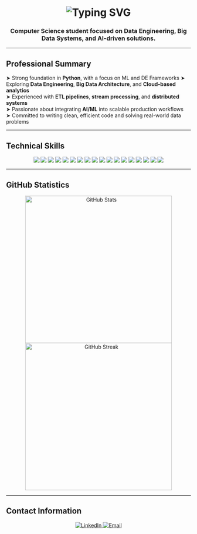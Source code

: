 <h1 align="center">
  <img src="https://readme-typing-svg.herokuapp.com/?font=Righteous&size=32&center=true&vCenter=true&width=500&height=70&duration=4000&lines=Welcome+to+my+GitHub+Profile" alt="Typing SVG" />
</h1>

<h3 align="center">Computer Science student focused on Data Engineering, Big Data Systems, and AI-driven solutions.</h3>

---

## Professional Summary

➤ Strong foundation in **Python**, with a focus on ML and DE Frameworks 
➤ Exploring **Data Engineering**, **Big Data Architecture**, and **Cloud-based analytics**  
➤ Experienced with **ETL pipelines**, **stream processing**, and **distributed systems**  
➤ Passionate about integrating **AI/ML** into scalable production workflows  
➤ Committed to writing clean, efficient code and solving real-world data problems

---

## Technical Skills

<div align="center">
<img src="https://img.shields.io/badge/SQL-336791?style=for-the-badge&logo=postgresql&logoColor=white"/>
<img src="https://img.shields.io/badge/Python-3776AB?style=for-the-badge&logo=python&logoColor=white"/>
<img src="https://img.shields.io/badge/C++-00599C?style=for-the-badge&logo=c%2B%2B&logoColor=white"/>
<img src="https://img.shields.io/badge/Apache%20Spark-E35A16?style=for-the-badge&logo=apachespark&logoColor=white"/>
<img src="https://img.shields.io/badge/Kafka-231F20?style=for-the-badge&logo=apachekafka&logoColor=white"/>
<img src="https://img.shields.io/badge/Databricks-FF3621?style=for-the-badge&logo=databricks&logoColor=white"/>
<img src="https://img.shields.io/badge/Apache%20NiFi-0098D4?style=for-the-badge&logo=apachenifi&logoColor=white"/>
<img src="https://img.shields.io/badge/Apache%20Airflow-017CEE?style=for-the-badge&logo=apacheairflow&logoColor=white"/>
<img src="https://img.shields.io/badge/AWS-232F3E?style=for-the-badge&logo=amazonaws&logoColor=white"/>
<img src="https://img.shields.io/badge/GitHub-181717?style=for-the-badge&logo=github&logoColor=white"/>
<img src="https://img.shields.io/badge/Jupyter-F37626?style=for-the-badge&logo=jupyter&logoColor=white"/>
<img src="https://img.shields.io/badge/Linux-FCC624?style=for-the-badge&logo=linux&logoColor=black"/>
<img src="https://img.shields.io/badge/Git-F05032?style=for-the-badge&logo=git&logoColor=white"/>
<img src="https://img.shields.io/badge/TensorFlow-FF6F00?style=for-the-badge&logo=tensorflow&logoColor=white"/>
<img src="https://img.shields.io/badge/PyTorch-EE4C2C?style=for-the-badge&logo=pytorch&logoColor=white"/>
<img src="https://img.shields.io/badge/Keras-D00000?style=for-the-badge&logo=keras&logoColor=white"/>
<img src="https://img.shields.io/badge/Scikit--learn-F7931E?style=for-the-badge&logo=scikitlearn&logoColor=white"/>
<img src="https://img.shields.io/badge/OpenCV-5C3EE8?style=for-the-badge&logo=opencv&logoColor=white"/>

</div>

---

## GitHub Statistics

<div align="center">
  <img src="https://github-readme-stats.vercel.app/api?username=c2-tlhah&count_private=true&show_icons=true&theme=react&border_radius=8&background=1F2937&icon_color=3B82F6&title_color=10B981&text_color=9CA3AF" width="400" alt="GitHub Stats" />
  <img src="https://github-readme-streak-stats.herokuapp.com/?user=c2-tlhah&theme=react&border_radius=8&background=1F2937&stroke=000000&ring=10B981&fire=F59E0B&currStreakLabel=E5E7EB&sideNums=10B981&currStreakNum=3B82F6&dates=9CA3AF&sideLabels=F3F4F6" width="400" alt="GitHub Streak" />
</div>

---

## Contact Information

<div align="center">
  <a href="https://www.linkedin.com/in/muhammad-talha-ramzan" target="_blank">
    <img src="https://img.shields.io/badge/LinkedIn-0A66C2?style=for-the-badge&logo=linkedin&logoColor=white" alt="LinkedIn">
  </a>
  <a href="mailto:c2.tlhah@gmail.com">
    <img src="https://img.shields.io/badge/Email-D14836?style=for-the-badge&logo=gmail&logoColor=white" alt="Email">
  </a>
</div>
